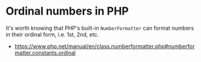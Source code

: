 # Ordinal numbers in PHP

It's worth knowing that PHP's built-in `NumberFormatter` can format numbers in their ordinal form, i.e. 1st, 2nd, etc.

- <https://www.php.net/manual/en/class.numberformatter.php#numberformatter.constants.ordinal>
